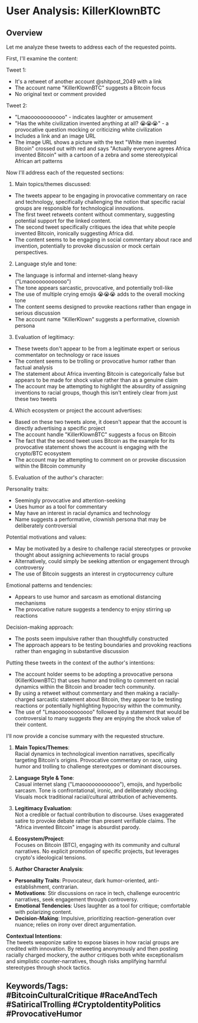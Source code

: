 # User Analysis: KillerKlownBTC

## Overview

<think>
Let me analyze these tweets to address each of the requested points.

First, I'll examine the content:

Tweet 1:
- It's a retweet of another account @shitpost_2049 with a link
- The account name "KillerKlownBTC" suggests a Bitcoin focus
- No original text or comment provided

Tweet 2:
- "Lmaoooooooooooo" - indicates laughter or amusement
- "Has the white civilization invented anything at all? 😭😭😭" - a provocative question mocking or criticizing white civilization
- Includes a link and an image URL
- The image URL shows a picture with the text "White men invented Bitcoin" crossed out with red and says "Actually everyone agrees Africa invented Bitcoin" with a cartoon of a zebra and some stereotypical African art patterns

Now I'll address each of the requested sections:

1. Main topics/themes discussed:
- The tweets appear to be engaging in provocative commentary on race and technology, specifically challenging the notion that specific racial groups are responsible for technological innovations.
- The first tweet retweets content without commentary, suggesting potential support for the linked content.
- The second tweet specifically critiques the idea that white people invented Bitcoin, ironically suggesting Africa did.
- The content seems to be engaging in social commentary about race and invention, potentially to provoke discussion or mock certain perspectives.

2. Language style and tone:
- The language is informal and internet-slang heavy ("Lmaoooooooooooo")
- The tone appears sarcastic, provocative, and potentially troll-like
- The use of multiple crying emojis 😭😭😭 adds to the overall mocking tone
- The content seems designed to provoke reactions rather than engage in serious discussion
- The account name "KillerKlown" suggests a performative, clownish persona

3. Evaluation of legitimacy:
- These tweets don't appear to be from a legitimate expert or serious commentator on technology or race issues
- The content seems to be trolling or provocative humor rather than factual analysis
- The statement about Africa inventing Bitcoin is categorically false but appears to be made for shock value rather than as a genuine claim
- The account may be attempting to highlight the absurdity of assigning inventions to racial groups, though this isn't entirely clear from just these two tweets

4. Which ecosystem or project the account advertises:
- Based on these two tweets alone, it doesn't appear that the account is directly advertising a specific project
- The account handle "KillerKlownBTC" suggests a focus on Bitcoin
- The fact that the second tweet uses Bitcoin as the example for its provocative statement shows the account is engaging with the crypto/BTC ecosystem
- The account may be attempting to comment on or provoke discussion within the Bitcoin community

5. Evaluation of the author's character:

Personality traits:
- Seemingly provocative and attention-seeking
- Uses humor as a tool for commentary
- May have an interest in racial dynamics and technology
- Name suggests a performative, clownish persona that may be deliberately controversial

Potential motivations and values:
- May be motivated by a desire to challenge racial stereotypes or provoke thought about assigning achievements to racial groups
- Alternatively, could simply be seeking attention or engagement through controversy
- The use of Bitcoin suggests an interest in cryptocurrency culture

Emotional patterns and tendencies:
- Appears to use humor and sarcasm as emotional distancing mechanisms
- The provocative nature suggests a tendency to enjoy stirring up reactions

Decision-making approach:
- The posts seem impulsive rather than thoughtfully constructed
- The approach appears to be testing boundaries and provoking reactions rather than engaging in substantive discussion

Putting these tweets in the context of the author's intentions:
- The account holder seems to be adopting a provocative persona (KillerKlownBTC) that uses humor and trolling to comment on racial dynamics within the Bitcoin and broader tech community.
- By using a retweet without commentary and then making a racially-charged sarcastic statement about Bitcoin, they appear to be testing reactions or potentially highlighting hypocrisy within the community.
- The use of "Lmaoooooooooooo" followed by a statement that would be controversial to many suggests they are enjoying the shock value of their content.

I'll now provide a concise summary with the requested structure.
</think>

1. **Main Topics/Themes**:  
Racial dynamics in technological invention narratives, specifically targeting Bitcoin's origins. Provocative commentary on race, using humor and trolling to challenge stereotypes or dominant discourses.

2. **Language Style & Tone**:  
Casual internet slang ("Lmaoooooooooooo"), emojis, and hyperbolic sarcasm. Tone is confrontational, ironic, and deliberately shocking. Visuals mock traditional racial/cultural attribution of achievements.

3. **Legitimacy Evaluation**:  
Not a credible or factual contribution to discourse. Uses exaggerated satire to provoke debate rather than present verifiable claims. The "Africa invented Bitcoin" image is absurdist parody.

4. **Ecosystem/Project**:  
Focuses on Bitcoin (BTC), engaging with its community and cultural narratives. No explicit promotion of specific projects, but leverages crypto's ideological tensions.

5. **Author Character Analysis**:  
- **Personality Traits**: Provocateur, dark humor-oriented, anti-establishment, contrarian.  
- **Motivations**: Stir discussions on race in tech, challenge eurocentric narratives, seek engagement through controversy.  
- **Emotional Tendencies**: Uses laughter as a tool for critique; comfortable with polarizing content.  
- **Decision-Making**: Impulsive, prioritizing reaction-generation over nuance; relies on irony over direct argumentation.  
  
**Contextual Intentions**:  
The tweets weaponize satire to expose biases in how racial groups are credited with innovation. By retweeting anonymously and then posting racially charged mockery, the author critiques both white exceptionalism and simplistic counter-narratives, though risks amplifying harmful stereotypes through shock tactics.

**Keywords/Tags**:  
#BitcoinCulturalCritique #RaceAndTech #SatiricalTrolling #CryptoIdentityPolitics #ProvocativeHumor
---
